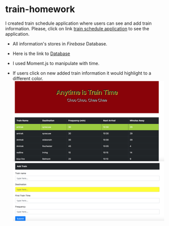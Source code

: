# train-homework

I created train schedule application where users can see and add train information.
Please, click on link [train schedule application](https://zhakina90.github.io/train-homework/ "train schedule application")  to see the application.

- All information's stores in _Firebase_ Database.

* Here is the link to
  [Database](https://console.firebase.google.com/project/train-time-assignment-ea900/database/train-time-assignment-ea900/data/ "Stored user's input information")

- I used Moment.js to manipulate with time.

* If users click on new added train information it would highlight to a different color.
![train time](/assets/images/traintime.png)
![add train](/assets/images/addtrain.png)